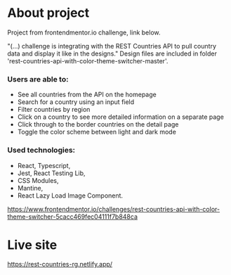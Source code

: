# About project

Project from frontendmentor.io challenge, link below. 

"(...) challenge is integrating with the REST Countries API to pull country data and display it like in the designs."
Design files are included in folder 'rest-countries-api-with-color-theme-switcher-master'.

### Users are able to: 
- See all countries from the API on the homepage
- Search for a country using an input field
- Filter countries by region
- Click on a country to see more detailed information on a separate page
- Click through to the border countries on the detail page
- Toggle the color scheme between light and dark mode


### Used technologies: 
- React, Typescript,
- Jest, React Testing Lib,
- CSS Modules, 
- Mantine,
- React Lazy Load Image Component.

https://www.frontendmentor.io/challenges/rest-countries-api-with-color-theme-switcher-5cacc469fec04111f7b848ca


# Live site 

https://rest-countries-rg.netlify.app/

